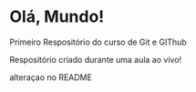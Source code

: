 # Olá, Mundo!
 Primeiro Respositório do curso de Git e GIThub

Respositório criado durante uma aula ao vivo!

alteraçao no README
